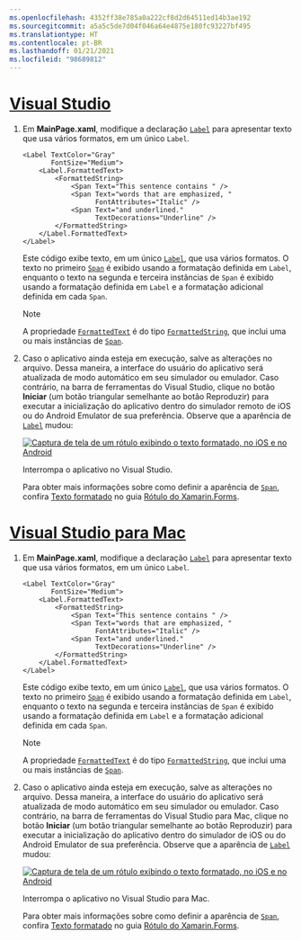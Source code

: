 ```yaml
---
ms.openlocfilehash: 4352ff38e785a0a222cf8d2d64511ed14b3ae192
ms.sourcegitcommit: a5a5c5de7d04f046a64e4875e180fc93227bf495
ms.translationtype: HT
ms.contentlocale: pt-BR
ms.lasthandoff: 01/21/2021
ms.locfileid: "98689812"
---
```

# <a name="visual-studio"></a>[Visual Studio](#tab/vswin)

1. Em **MainPage.xaml**, modifique a declaração [`Label`](xref:Xamarin.Forms.Label) para apresentar texto que usa vários formatos, em um único `Label`.

    ```xaml
    <Label TextColor="Gray"
           FontSize="Medium">
        <Label.FormattedText>
            <FormattedString>
                <Span Text="This sentence contains " />
                <Span Text="words that are emphasized, "
                      FontAttributes="Italic" />
                <Span Text="and underlined."
                      TextDecorations="Underline" />
            </FormattedString>
        </Label.FormattedText>
    </Label>
    ```

    Este código exibe texto, em um único [`Label`](xref:Xamarin.Forms.Label), que usa vários formatos. O texto no primeiro [`Span`](xref:Xamarin.Forms.Span) é exibido usando a formatação definida em `Label`, enquanto o texto na segunda e terceira instâncias de `Span` é exibido usando a formatação definida em `Label` e a formatação adicional definida em cada `Span`.

    > [!NOTE]
    > A propriedade [`FormattedText`](xref:Xamarin.Forms.Label.FormattedText) é do tipo [`FormattedString`](xref:Xamarin.Forms.FormattedString), que inclui uma ou mais instâncias de [`Span`](xref:Xamarin.Forms.Span).

1. Caso o aplicativo ainda esteja em execução, salve as alterações no arquivo. Dessa maneira, a interface do usuário do aplicativo será atualizada de modo automático em seu simulador ou emulador. Caso contrário, na barra de ferramentas do Visual Studio, clique no botão **Iniciar** (um botão triangular semelhante ao botão Reproduzir) para executar a inicialização do aplicativo dentro do simulador remoto de iOS ou do Android Emulator de sua preferência. Observe que a aparência de [`Label`](xref:Xamarin.Forms.Label) mudou:

    [![Captura de tela de um rótulo exibindo o texto formatado, no iOS e no Android](../images/label-formatted-text.png "Rótulo com texto formatado")](../images/label-formatted-text-large.png#lightbox "Rótulo com texto formatado")

    Interrompa o aplicativo no Visual Studio.

    Para obter mais informações sobre como definir a aparência de [`Span`](xref:Xamarin.Forms.Span), confira [Texto formatado](~/xamarin-forms/user-interface/text/label.md#formatted-text) no guia [Rótulo do Xamarin.Forms](~/xamarin-forms/user-interface/text/label.md).

# <a name="visual-studio-for-mac"></a>[Visual Studio para Mac](#tab/vsmac)

1. Em **MainPage.xaml**, modifique a declaração [`Label`](xref:Xamarin.Forms.Label) para apresentar texto que usa vários formatos, em um único `Label`.

    ```xaml
    <Label TextColor="Gray"
           FontSize="Medium">
        <Label.FormattedText>
            <FormattedString>
                <Span Text="This sentence contains " />
                <Span Text="words that are emphasized, "
                      FontAttributes="Italic" />
                <Span Text="and underlined."
                      TextDecorations="Underline" />
            </FormattedString>
        </Label.FormattedText>
    </Label>
    ```

    Este código exibe texto, em um único [`Label`](xref:Xamarin.Forms.Label), que usa vários formatos. O texto no primeiro [`Span`](xref:Xamarin.Forms.Span) é exibido usando a formatação definida em `Label`, enquanto o texto na segunda e terceira instâncias de `Span` é exibido usando a formatação definida em `Label` e a formatação adicional definida em cada `Span`.

    > [!NOTE]
    > A propriedade [`FormattedText`](xref:Xamarin.Forms.Label.FormattedText) é do tipo [`FormattedString`](xref:Xamarin.Forms.FormattedString), que inclui uma ou mais instâncias de [`Span`](xref:Xamarin.Forms.Span).

1. Caso o aplicativo ainda esteja em execução, salve as alterações no arquivo. Dessa maneira, a interface do usuário do aplicativo será atualizada de modo automático em seu simulador ou emulador. Caso contrário, na barra de ferramentas do Visual Studio para Mac, clique no botão **Iniciar** (um botão triangular semelhante ao botão Reproduzir) para executar a inicialização do aplicativo dentro do simulador de iOS ou do Android Emulator de sua preferência. Observe que a aparência de [`Label`](xref:Xamarin.Forms.Label) mudou:

    [![Captura de tela de um rótulo exibindo o texto formatado, no iOS e no Android](../images/label-formatted-text.png "Rótulo com texto formatado")](../images/label-formatted-text-large.png#lightbox "Rótulo com texto formatado")

    Interrompa o aplicativo no Visual Studio para Mac.

    Para obter mais informações sobre como definir a aparência de [`Span`](xref:Xamarin.Forms.Span), confira [Texto formatado](~/xamarin-forms/user-interface/text/label.md#formatted-text) no guia [Rótulo do Xamarin.Forms](~/xamarin-forms/user-interface/text/label.md).
